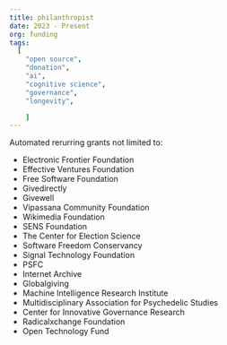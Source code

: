 ```yaml
---
title: philanthropist
date: 2023 - Present
org: funding
tags:
  [
    "open source",
    "donation",
    "ai",
    "cognitive science",
    "governance",
    "longevity",

    ]
---
```


Automated rerurring grants not limited to:

- Electronic Frontier Foundation
- Effective Ventures Foundation
- Free Software Foundation
- Givedirectly
- Givewell
- Vipassana Community Foundation
- Wikimedia Foundation
- SENS Foundation
- The Center for Election Science
- Software Freedom Conservancy
- Signal Technology Foundation
- PSFC
- Internet Archive
- Globalgiving
- Machine Intelligence Research Institute
- Multidisciplinary Association for Psychedelic Studies
- Center for Innovative Governance Research
- Radicalxchange Foundation
- Open Technology Fund
